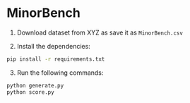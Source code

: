# MinorBench

1. Download dataset from XYZ as save it as `MinorBench.csv`

2. Install the dependencies:

```bash
pip install -r requirements.txt
```

3. Run the following commands:

```bash
python generate.py
python score.py
```
